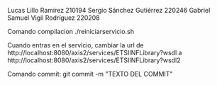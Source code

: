 Lucas Lillo Ramírez 210194
Sergio Sánchez Gutiérrez 220246
Gabriel Samuel Vigil Rodríguez 220208

Comando compilacion
./reiniciarservicio.sh

Cuando entras en el servicio, cambiar la url de http://localhost:8080/axis2/services/ETSIINFLibrary?wsdl a http://localhost:8080/axis2/services/ETSIINFLibrary?wsdl2

Comando commit:
git commit -m "TEXTO DEL COMMIT"